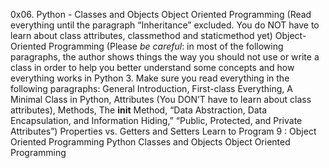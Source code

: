 
0x06. Python - Classes and Objects
Object Oriented Programming (Read everything until the paragraph “Inheritance” excluded. You do NOT have to learn about class attributes, classmethod and staticmethod yet)
Object-Oriented Programming (Please *be careful*: in most of the following paragraphs, the author shows things the way you should not use or write a class in order to help you better understand some concepts and how everything works in Python 3. Make sure you read everything in the following paragraphs: General Introduction, First-class Everything, A Minimal Class in Python, Attributes (You DON’T have to learn about class attributes), Methods, The __init__ Method, “Data Abstraction, Data Encapsulation, and Information Hiding,” “Public, Protected, and Private Attributes”)
Properties vs. Getters and Setters
Learn to Program 9 : Object Oriented Programming
Python Classes and Objects
Object Oriented Programming
